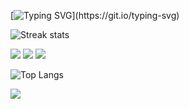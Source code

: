 [![Typing SVG](https://readme-typing-svg.demolab.com?font=Fira+Code&pause=1000&color=000000&center=true&vCenter=true&width=435&lines=Hello%2C+world!)](https://git.io/typing-svg)

![Streak stats](https://github-readme-streak-stats.herokuapp.com/?user=xuwanxing&show_icons=true)

![](https://img.shields.io/badge/-Shell-000000?style=style=flat-square&logo=gnu-bash&logoColor=white)
![](https://img.shields.io/badge/-Python-FADC6A?style=flat-square&logo=python)
![](https://img.shields.io/badge/-HTML5-E34F26?style=flat-square&logo=html5&logoColor=white)

![Top Langs](https://github-readme-stats.vercel.app/api/top-langs/?username=xuwanxing&layout=compact)

[![](https://activity-graph.herokuapp.com/graph?username=xuwanxing&theme=github)](https://activity-graph.herokuapp.com/graph?username=xuwanxing&theme=github)
